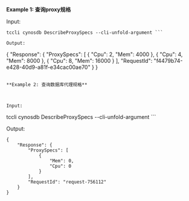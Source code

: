 **Example 1: 查询proxy规格**



Input: 

```
tccli cynosdb DescribeProxySpecs --cli-unfold-argument ```

Output: 
```
{
    "Response": {
        "ProxySpecs": [
            {
                "Cpu": 2,
                "Mem": 4000
            },
            {
                "Cpu": 4,
                "Mem": 8000
            },
            {
                "Cpu": 8,
                "Mem": 16000
            }
        ],
        "RequestId": "f4479b74-e428-40d9-a81f-e34cac00ae70"
    }
}
```

**Example 2: 查询数据库代理规格**



Input: 

```
tccli cynosdb DescribeProxySpecs --cli-unfold-argument ```

Output: 
```
{
    "Response": {
        "ProxySpecs": [
            {
                "Mem": 0,
                "Cpu": 0
            }
        ],
        "RequestId": "request-756112"
    }
}
```

